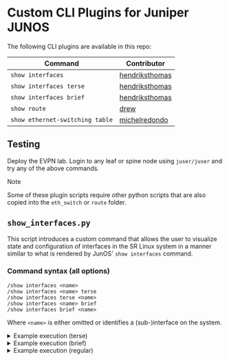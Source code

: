 # Custom CLI Plugins for Juniper JUNOS

The following CLI plugins are available in this repo:

| Command | Contributor |
|---|---|
| `show interfaces` | [hendriksthomas](https://github.com/hendriksthomas) |
| `show interfaces terse` | [hendriksthomas](https://github.com/hendriksthomas) |
| `show interfaces brief` | [hendriksthomas](https://github.com/hendriksthomas) |
| `show route` | [drew](https://github.com/drew) |
| `show ethernet-switching table` | [michelredondo](https://github.com/michelredondo) |

## Testing

Deploy the EVPN lab. Login to any leaf or spine node using `juser/juser` and try any of the above commands.

> [!NOTE]
> Some of these plugin scripts require other python scripts that are also copied into the `eth_switch` or `route` folder.

## `show_interfaces.py`

This script introduces a custom command that allows the user to visualize state and configuration of interfaces in the SR Linux system in a manner similar to what is rendered by JunOS' `show interfaces` command.

### Command syntax (all options)

```
/show interfaces <name>
/show interfaces <name> terse
/show interfaces terse <name>
/show interfaces <name> brief
/show interfaces brief <name>
```

Where `<name>` is either omitted or identifies a (sub-)interface on the system.

<details>
    <summary>Example execution (terse)</summary>

    --{ running }--[  ]--
    A:admin@srl# show interfaces ethernet-1/3 terse
    Interface               Admin Link Proto    Local                 Remote
    ethernet-1/3            up    up
    ethernet-1/3.0          up    up   inet     10.3.3.1/24
                                    inet6    fd00::3:3:1/104
                                                fd00::33:33:1/104
                                                fd00::333:333:1/104
                                                fd00::3333:3333:1/104
                                                fe80::1880:ff:feff:3/64
    ----------------------------------------------------------------------------------------------------
    Try SR Linux command: show interface

</details>

<details>
    <summary>Example execution (brief)</summary>

    --{ running }--[  ]--
    A:admin@srl# show interfaces brief ethernet-1/3
    Physical interface: ethernet-1/3, Enabled, Physical link is Up
    Link-level type: Ethernet, MTU: 9232, MRU: 9240, Unknown mode, Speed: 25G, Loopback: Disabled, Source filtering: N/A,  Flow control: Disabled, Auto-negotiation: Enabled, Remote fault: Online
    Device flags   : Present Running Up
    Interface flags: Up
    Link flags     : None


    Logical interface ethernet-1/3.0
        Flags: Up Encapsulation: ENET2
        inet  10.3.3.1/24
        inet6 fd00::3:3:1/104
            fd00::33:33:1/104
            fd00::333:333:1/104
            fd00::3333:3333:1/104
            fe80::1880:ff:feff:3/64

    ----------------------------------------------------------------------------------------------------
    Try SR Linux command: show interface detail

</details>

<details>
    <summary>Example execution (regular)</summary>

    --{ running }--[  ]--
    A:admin@srl# show interfaces ethernet-1/3
    Physical interface: ethernet-1/3, Enabled, Physical link is Up
    Interface index: 81918, SNMP ifIndex: N/A
    Link-level type: Ethernet, MTU: 9232, MRU: 9240, Unknown mode, Speed: 25G, BPDU Error: N/A, Loop Detect PDU Error: N/A, Ethernet-Switching Error: N/A, MAC-REWRITE Error: N/A, Loopback: Disabled, Source filtering: N/A,Flow control: Disabled, Auto-negotiation: Enabled, Remote fault: Online
    Pad to minimum frame size: N/A
    Device flags   : Present Running Up
    Interface flags: Up
    Link flags     : None
    CoS queues     : 8 supported, 8 maximum usable queues
    Current address: 1A:80:00:FF:00:03, Hardware address: 1A:80:00:FF:00:03
    Last flapped   : 2025-04-17 11:40:48 UTC (0w0d 01:20 ago)
    Input rate     : 0 bps (Uncalculated pps)
    Output rate    : 0 bps (Uncalculated pps)
    Active alarms  : N/A
    Active defects : N/A
    PCS statistics                      Seconds
        Bit errors                             0
        Errored blocks                         0
    Ethernet FEC statistics              Errors
        FEC Corrected Errors                   N/A
        FEC Uncorrected Errors                 N/A
        FEC Corrected Errors Rate              N/A
        FEC Uncorrected Errors Rate            N/A
    Interface transmit statistics: Disabled

    Logical interface ethernet-1/3.0 (Index 65537) (SNMP ifIndex N/A)
        Flags: Up Encapsulation: ENET2
        Input packets : 55
        Output packets: 44
        Protocol inet, MTU: 1500
        Max nh cache: N/A, New hold nh limit: N/A, Curr nh cnt: 1, Curr new hold cnt: N/A, NH drop cnt: N/A
        Flags: Sendbcast-pkt-to-re
        Addresses, Flags: Primary Preferred
            Destination: 10.3.3.0/24, Local: 10.3.3.1, Broadcast: 10.3.3.255
        Protocol inet6, MTU: 1500
        Max nh cache: N/A, New hold nh limit: N/A, Curr nh cnt: 2, Curr new hold cnt: N/A, NH drop cnt: N/A
        Addresses, Flags: Primary Preferred
            Destination: fd00::3:0:0/104, Local: fd00::3:3:1
        Addresses, Flags: Preferred
            Destination: fd00::33:0:0/104, Local: fd00::33:33:1
        Addresses, Flags: Preferred
            Destination: fd00::333:300:0/104, Local: fd00::333:333:1
        Addresses, Flags: Preferred
            Destination: fd00::3333:3300:0/104, Local: fd00::3333:3333:1
        Addresses, Flags: Preferred
            Destination: fe80::/64, Local: fe80::1880:ff:feff:3
        Protocol multiservice, MTU: Unlimited

    ----------------------------------------------------------------------------------------------------
    Try SR Linux command: show interface detail

</details>
